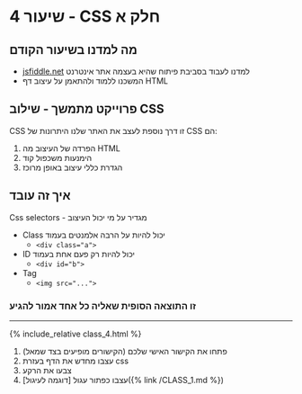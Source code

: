 # שיעור 4 - CSS חלק א

## מה למדנו בשיעור הקודם
- [jsfiddle.net](https://jsfiddle.net/) למדנו לעבוד בסביבת פיתוח שהיא בעצמה אתר אינטרנט
- המשכנו ללמוד ולהתאמן על עיצוב דף HTML

## פרוייקט מתמשך - שילוב CSS
CSS זו דרך נוספת לעצב את האתר שלנו
היתרונות של CSS הם:
1. הפרדה של העיצוב מה HTML
2. הימנעות משכפול קוד
3. הגדרת כללי עיצוב באופן מרוכז

## איך זה עובד
Css selectors - מגדיר על מי יכול העיצוב
  - Class יכול להיות על הרבה אלמנטים בעמוד
    - `<div class="a">`
  - ID יכול להיות רק פעם אחת בעמוד
    - `<div id="b">`
  - Tag 
    - `<img src="...">`


### זו התוצאה הסופית שאליה כל אחד אמור להגיע

------


{% include_relative class_4.html %}


1.  (הקישורים מופיעים בצד שמאל) פתחו את הקישור האישי שלכם
2. עצבו מחדש את הדף בעזרת css
3. צבעו את הרקע  
4. עצבו כפתור עגול [דוגמה לעיגול]({% link /CLASS_1.md %})
